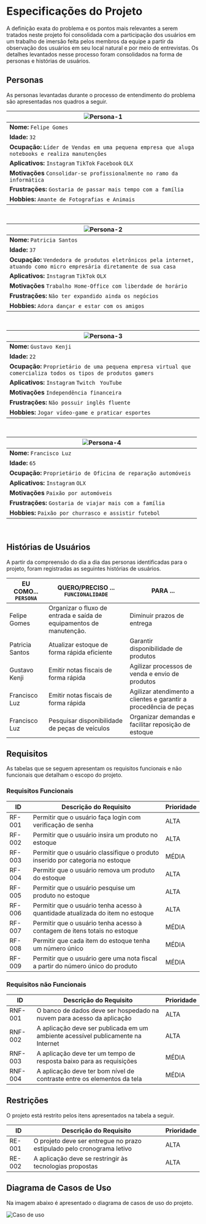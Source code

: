 # Especificações do Projeto

A definição exata do problema e os pontos mais relevantes a serem tratados neste projeto foi consolidada com a participação dos usuários em um trabalho de imersão feita pelos membros da equipe a partir da observação dos usuários em seu local natural e por meio de entrevistas. Os detalhes levantados nesse processo foram consolidados na forma de personas e histórias de usuários. 

## Personas

As personas levantadas durante o processo de entendimento do problema são apresentadas nos quadros a seguir.

|![Persona-1](img/Personas/persona1.png) |
|------|
|**Nome:** `Felipe Gomes`| 
|**Idade:** `32`|  
|**Ocupação:** `Líder de Vendas em uma pequena empresa que aluga notebooks e realiza manutenções ` |  
|**Aplicativos:** `Instagram` `TikTok` `Facebook` `OLX` |  
|**Motivações** `Consolidar-se profissionalmente no ramo da informática `|
|**Frustrações:** `Gostaria de passar mais tempo com a família  ` |  
|**Hobbies:** `Amante de Fotografias e Animais ` |  

<br>

|![Persona-2](img/Personas/persona2.png) |
|------|
|**Nome:** `Patricia Santos `| 
|**Idade:** `37`|  
|**Ocupação:** `Vendedora de produtos eletrônicos pela internet, atuando como micro empresária diretamente de sua casa ` |  
|**Aplicativos:** `Instagram` `TikTok` `OLX` |  
|**Motivações** `Trabalho Home-Office com liberdade de horário  `|
|**Frustrações:** `Não ter expandido ainda os negócios  ` |  
|**Hobbies:** `Adora dançar e estar com os amigos  ` |  

<br>

|![Persona-3](img/Personas/persona3.png) |
|------|
|**Nome:** `Gustavo Kenji`| 
|**Idade:** `22`|  
|**Ocupação:** `Proprietário de uma pequena empresa virtual que comercializa todos os tipos de produtos gamers` |  
|**Aplicativos:** `Instagram` `Twitch ` `YouTube`|  
|**Motivações** `Independência financeira`|
|**Frustrações:** `Não possuir inglês fluente` |  
|**Hobbies:** `Jogar vídeo-game e praticar esportes` |  

<br>

|![Persona-4](img/Personas/persona4.png) |
|------|
|**Nome:** `Francisco Luz`| 
|**Idade:** `65`|  
|**Ocupação:** `Proprietário de Oficina de reparação automóveis ` |  
|**Aplicativos:** `Instagram` `OLX` |  
|**Motivações** `Paixão por automóveis`|
|**Frustrações:** `Gostaria de viajar mais com a família ` |  
|**Hobbies:** `Paixão por churrasco e assistir futebol` |  

<br>


## Histórias de Usuários

A partir da compreensão do dia a dia das personas identificadas para o projeto, foram registradas as seguintes histórias de usuários.

|EU COMO... `PERSONA`| QUERO/PRECISO ... `FUNCIONALIDADE` |PARA ...                 |
|--------------------|------------------------------------|----------------------------------------|
|Felipe Gomes  | Organizar o fluxo de entrada e saída de equipamentos de manutenção.           | Diminuir prazos de entrega               |
|Patricia Santos       | Atualizar estoque de forma rápida eficiente                 | Garantir disponibilidade de produtos|
|Gustavo Kenji        | Emitir notas fiscais de forma rápida                 |Agilizar processos de venda e envio de produtos|
|Francisco Luz       | Emitir notas fiscais de forma rápida                 | Agilizar atendimento a clientes e garantir a procedência de peças|
|Francisco Luz       | Pesquisar disponibilidade de peças de veículos                 | Organizar demandas e facilitar reposição de estoque|



## Requisitos

As tabelas que se seguem apresentam os requisitos funcionais e não funcionais que detalham o escopo do projeto.

### Requisitos Funcionais

|ID    | Descrição do Requisito  | Prioridade |
|------|-----------------------------------------|----|
|RF-001| Permitir que o usuário faça login com verificação de senha | ALTA |
|RF-002| Permitir que o usuário insira um produto no estoque | ALTA |
|RF-003| Permitir que o usuário classifique o produto inserido por categoria no estoque | MÉDIA |
|RF-004| Permitir que o usuário remova um produto do estoque   | ALTA |
|RF-005| Permitir que o usuário pesquise um produto no estoque | ALTA |
|RF-006| Permitir que o usuário tenha acesso à quantidade atualizada do item no estoque  | ALTA |
|RF-007| Permitir que o usuário tenha acesso à contagem de itens totais no estoque | MÉDIA |
|RF-008| Permitir que cada item do estoque tenha um número único | MÉDIA |
|RF-009| Permitir que o usuário gere uma nota fiscal a partir do número único do produto | MÉDIA |



### Requisitos não Funcionais

|ID    | Descrição do Requisito  | Prioridade |
|------|-----------------------------------------|----|
|RNF-001| O banco de dados deve ser hospedado na nuvem para acesso da aplicação | ALTA |
|RNF-002| A aplicação deve ser publicada em um ambiente acessível publicamente na Internet | ALTA |
|RNF-003| A aplicação deve ter um tempo de resposta baixo para as requisições | MÉDIA |
|RNF-004| A aplicação deve ter bom nível de contraste entre os elementos da tela   | MÉDIA |


## Restrições

O projeto está restrito pelos itens apresentados na tabela a seguir.

|ID    | Descrição do Requisito  | Prioridade |
|------|-----------------------------------------|----|
|RE-001| O projeto deve ser entregue no prazo estipulado pelo cronograma letivo |ALTA| 
|RE-002| A aplicação deve se restringir às tecnologias propostas |ALTA|


## Diagrama de Casos de Uso

Na imagem abaixo é apresentado o diagrama de casos de uso do projeto.


![Caso de uso](img/Personas/CasodeUsoUML.png)

